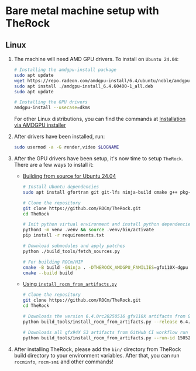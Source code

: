 # Bare metal machine setup with TheRock


## Linux

1. The machine will need AMD GPU drivers. To install on `Ubuntu 24.04`:

    ```bash
    # Installing the amdgpu-install package
    sudo apt update
    wget https://repo.radeon.com/amdgpu-install/6.4/ubuntu/noble/amdgpu-install_6.4.60400-1_all.deb
    sudo apt install ./amdgpu-install_6.4.60400-1_all.deb
    sudo apt update

    # Installing the GPU drivers
    amdgpu-install --usecase=dkms
    ```

    For other Linux distributions, you can find the commands at [Installation via AMDGPU installer](https://rocm.docs.amd.com/projects/install-on-linux/en/latest/install/amdgpu-install.html#installation)

2. After drivers have been installed, run: 

    ```bash
    sudo usermod -a -G render,video $LOGNAME
    ```

3. After the GPU drivers have been setup, it's now time to setup `TheRock`. There are a few ways to install it:

    - [Building from source for Ubuntu 24.04](https://github.com/ROCm/TheRock?tab=readme-ov-file#building-from-source)

        ```bash
        # Install Ubuntu dependencies
        sudo apt install gfortran git git-lfs ninja-build cmake g++ pkg-config xxd patchelf automake python3-venv python3-dev libegl1-mesa-dev

        # Clone the repository
        git clone https://github.com/ROCm/TheRock.git
        cd TheRock

        # Init python virtual environment and install python dependencies
        python3 -m venv .venv && source .venv/bin/activate
        pip install -r requirements.txt

        # Download submodules and apply patches
        python ./build_tools/fetch_sources.py

        # For building ROCm/HIP
        cmake -B build -GNinja . -DTHEROCK_AMDGPU_FAMILIES=gfx110X-dgpu
        cmake --build build
        ```
    - [Using `install_rocm_from_artifacts.py`](https://github.com/ROCm/TheRock/blob/main/RELEASES.md#from-install_rocm_from_artifactspy)

        ```bash
        # Clone the repository
        git clone https://github.com/ROCm/TheRock.git
        cd TheRock

        # Downloads the version 6.4.0rc20250516 gfx110X artifacts from GitHub release tag nightly-tarball to the specified output directory build
        python build_tools/install_rocm_from_artifacts.py --release 6.4.0rc20250516 --amdgpu-family gfx110X-dgpu --output-dir build

        # Downloads all gfx94X S3 artifacts from GitHub CI workflow run 15052158890 to the default output directory therock-build
        python build_tools/install_rocm_from_artifacts.py --run-id 15052158890 --amdgpu-family gfx94X-dcgpu --tests

        ```
    
4. After installing TheRock, please add the `bin/` directory from TheRock build directory to your environment variables. After that, you can run `rocminfo`, `rocm-smi` and other commands!
